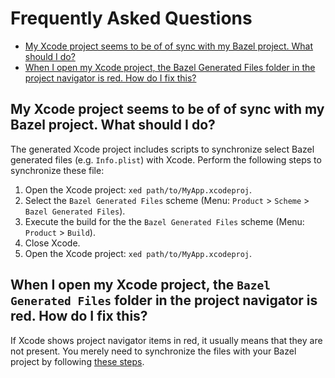 # Frequently Asked Questions

<!--
The TOC for this document was generated using https://github.com/ekalinin/github-markdown-toc.go.

# Install gh-md-toc
brew install github-markdown-toc

# Generate TOC
gh-md-toc --hide-header --hide-footer --start-depth=1
-->
* [My Xcode project seems to be of of sync with my Bazel project\. What should I do?](#my-xcode-project-seems-to-be-of-of-sync-with-my-bazel-project-what-should-i-do)
* [When I open my Xcode project, the Bazel Generated Files folder in the project navigator is red\. How do I fix this?](#when-i-open-my-xcode-project-the-bazel-generated-files-folder-in-the-project-navigator-is-red-how-do-i-fix-this)


## My Xcode project seems to be of of sync with my Bazel project. What should I do?

The generated Xcode project includes scripts to synchronize select Bazel
generated files (e.g. `Info.plist`) with Xcode. Perform the following steps to
synchronize these file:

1. Open the Xcode project: `xed path/to/MyApp.xcodeproj`.
2. Select the `Bazel Generated Files` scheme (Menu: `Product` > `Scheme` > `Bazel Generated Files`).
3. Execute the build for the the `Bazel Generated Files` scheme (Menu: `Product` > `Build`).
4. Close Xcode.
5. Open the Xcode project: `xed path/to/MyApp.xcodeproj`.

## When I open my Xcode project, the `Bazel Generated Files` folder in the project navigator is red. How do I fix this?

If Xcode shows project navigator items in red, it usually means that they are not present. You
merely need to synchronize the files with your Bazel project by following [these
steps](#my-xcode-project-seems-to-be-of-of-sync-with-my-bazel-project-what-should-i-do).
